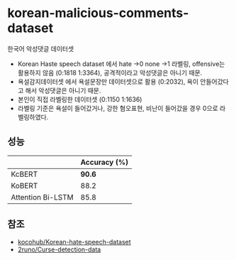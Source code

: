 ﻿# korean-malicious-comments-dataset
 한국어 악성댓글 데이터셋

 - Korean Haste speech dataset 에서 hate ->0 none ->1 라벨링, offensive는 활용하지 않음 (0:1818  1:3364), 공격적이라고 악성댓글은 아니기 때문.
 - 욕설감지데이터셋 에서 욕설문장만 데이터셋으로 활용 (0:2032), 욕이 안들어갔다고 해서 악성댓글은 아니기 때문.
 - 본인이 직접 라벨링한 데이터셋 (0:1150 1:1636)
  - 라벨링 기준은 욕설이 들어갔거나, 강한 혐오표현, 비난이 들어갔을 경우 0으로 라벨링하였다.


## 성능

|                     | Accuracy (%) |
| ----------------- | ------------ |
| KcBERT            | **90.6**    |
| KoBERT            | 88.2        |
| Attention Bi-LSTM | 85.8      |

## 참조
- [kocohub/Korean-hate-speech-dataset](https://github.com/kocohub/korean-hate-speech)
- [2runo/Curse-detection-data](https://github.com/2runo/Curse-detection-data)